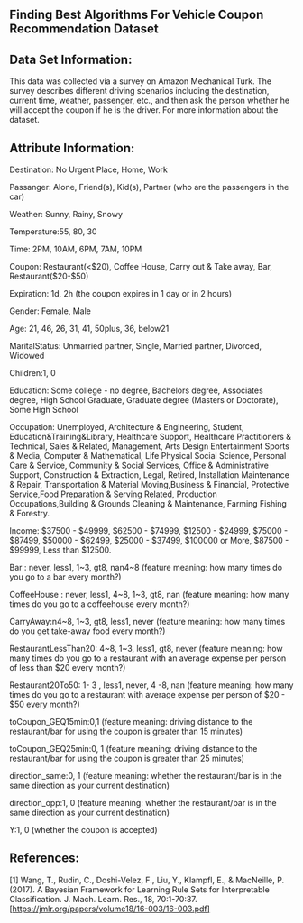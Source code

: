 
## Finding Best Algorithms For Vehicle Coupon Recommendation Dataset


## Data Set Information:

This data was collected via a survey on Amazon Mechanical Turk. The survey describes different driving scenarios including the destination, current time, weather, passenger, etc., and then ask the person whether he will accept the coupon if he is the driver. For more information about the dataset.

## Attribute Information:

Destination: No Urgent Place, Home, Work

Passanger: Alone, Friend(s), Kid(s), Partner (who are the passengers in the car)

Weather: Sunny, Rainy, Snowy

Temperature:55, 80, 30

Time: 2PM, 10AM, 6PM, 7AM, 10PM

Coupon: Restaurant(<$20), Coffee House, Carry out & Take away, Bar, Restaurant($20-$50)

Expiration: 1d, 2h (the coupon expires in 1 day or in 2 hours)

Gender: Female, Male

Age: 21, 46, 26, 31, 41, 50plus, 36, below21

MaritalStatus: Unmarried partner, Single, Married partner, Divorced, Widowed

Children:1, 0

Education: Some college - no degree, Bachelors degree, Associates degree, High School Graduate, Graduate degree (Masters or Doctorate), Some High School

Occupation: Unemployed, Architecture & Engineering, Student, Education&Training&Library, Healthcare Support, Healthcare Practitioners & Technical, Sales & Related, Management, Arts Design Entertainment Sports & Media, Computer & Mathematical, Life Physical Social Science, Personal Care & Service, Community & Social Services, Office & Administrative Support, Construction & Extraction, Legal, Retired, Installation Maintenance & Repair, Transportation & Material Moving,Business & Financial, Protective Service,Food Preparation & Serving Related, Production Occupations,Building & Grounds Cleaning & Maintenance, Farming Fishing & Forestry.

Income: $37500 - $49999, $62500 - $74999, $12500 - $24999, $75000 - $87499, $50000 - $62499, $25000 - $37499, $100000 or More, $87500 - $99999, Less than $12500.

Bar : never, less1, 1~3, gt8, nan4~8 (feature meaning: how many times do you go to a bar every month?)

CoffeeHouse : never, less1, 4~8, 1~3, gt8, nan (feature meaning: how many times do you go to a coffeehouse every month?)

CarryAway:n4~8, 1~3, gt8, less1, never (feature meaning: how many times do you get take-away food every month?)

RestaurantLessThan20: 4~8, 1~3, less1, gt8, never (feature meaning: how many times do you go to a restaurant with an average expense per person of less than $20 every month?)

Restaurant20To50: 1- 3 , less1, never, 4 -8, nan (feature meaning: how many times do you go to a restaurant with average expense per person of $20 - $50 every month?)

toCoupon_GEQ15min:0,1 (feature meaning: driving distance to the restaurant/bar for using the coupon is greater than 15 minutes)

toCoupon_GEQ25min:0, 1 (feature meaning: driving distance to the restaurant/bar for using the coupon is greater than 25 minutes)

direction_same:0, 1 (feature meaning: whether the restaurant/bar is in the same direction as your current destination)

direction_opp:1, 0 (feature meaning: whether the restaurant/bar is in the same direction as your current destination)

Y:1, 0 (whether the coupon is accepted)

## References:
<a id="1">[1]</a> Wang, T., Rudin, C., Doshi-Velez, F., Liu, Y., Klampfl, E., & MacNeille, P. (2017). A Bayesian Framework for Learning Rule Sets for Interpretable Classification. J. Mach. Learn. Res., 18, 70:1-70:37.
[https://jmlr.org/papers/volume18/16-003/16-003.pdf]
